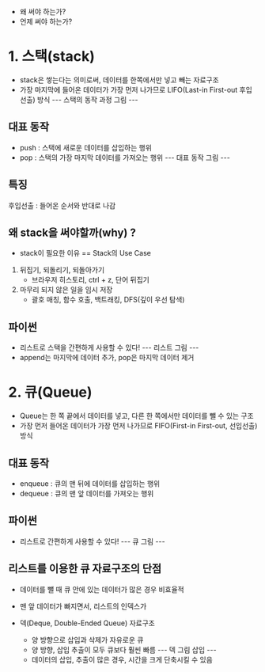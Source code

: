 - 왜 써야 하는가?
- 언제 써야 하는가?

# 1. 스택(stack)

- stack은 쌓는다는 의미로써, 데이터를 한쪽에서만 넣고 빼는 자료구조
- 가장 마지막에 들어온 데이터가 가장 먼저 나가므로 LIFO(Last-in First-out 후입 선출) 방식
  --- 스택의 동작 과정 그림 ---

## 대표 동작

- push : 스택에 새로운 데이터를 삽입하는 행위 
- pop : 스택의 가장 마지막 데이터를 가져오는 행위
  --- 대표 동작 그림 ---

## 특징

후입선출 : 들어온 순서와 반대로 나감

## 왜 stack을 써야할까(why) ?

- stack이 필요한 이유 == Stack의 Use Case
1. 뒤집기, 되돌리기, 되돌아가기 
   - 브라우저 히스토리, ctrl + z, 단어 뒤집기
2. 마무리 되지 않은 일을 임시 저장
   - 괄호 매칭, 함수 호출, 백트래킹, DFS(깊이 우선 탐색)

## 파이썬

- 리스트로 스택을 간편하게 사용할 수 있다!
  --- 리스트 그림 ---
- append는 마지막에 데이터 추가, pop은 마지막 데이터 제거

# 2. 큐(Queue)

- Queue는 한 쪽 끝에서 데이터를 넣고, 다른 한 쪽에서만 데이터를 뺄 수 있는 구조
- 가장 먼저 들어온 데이터가 가장 먼저 나가므로 FIFO(First-in First-out, 선입선출) 방식

## 대표 동작

- enqueue : 큐의 맨 뒤에 데이터를 삽입하는 행위
- dequeue : 큐의 맨 앞 데이터를 가져오는 행위

## 파이썬

- 리스트로 간편하게 사용할 수 있다!
  --- 큐 그림 ---

## 리스트를 이용한 큐 자료구조의 단점

- 데이터를 뺄 때 큐 안에 있는 데이터가 많은 경우 비효율적

- 맨 앞 데이터가 빠지면서, 리스트의 인덱스가 

- 덱(Deque, Double-Ended Queue) 자료구조
  
  - 양 방향으로 삽입과 삭제가 자유로운 큐
  - 양 방향, 삽입 추출이 모두 큐보다 훨씬 빠름
    --- 덱 그림 삽입 ---
  - 데이터의 삽입, 추출이 많은 경우, 시간을 크게 단축시킬 수 있음